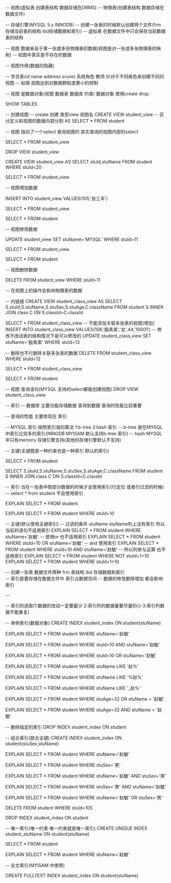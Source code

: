 -- 视图(虚拟表 创建表结构 数据存储在DBMS)
-- 物理表(创建表结构 数据存储在数据文件)

-- 存储引擎(MYSQL 5.x INNODB) 
-- 创建一张表的时候默认创建两个文件(frm 存储当前表的结构 ibd存储数据和索引)
-- 虚拟表 在数据文件中只会保存当前数据表的结构

-- 视图 数据来自于某一张或多张物理表的数据(视图是对一张或多张物理表的映射)
-- 视图中真实是不存在的数据

-- 视图作用(数据的隐藏)

-- 学员表(id name address score) 系统角色   教师  针对于不同角色来创建不同的视图
-- 权限 视图达到对数据颗粒度更小的控制 

-- 视图 是数据对象(视图 数据表 数据库 约束)  数据对象 使用create drop

SHOW TABLES

-- 创建视图
-- create 创建  类型view  视图名
CREATE VIEW student_view
-- 区分定义和视图的数据内容分割
AS
  SELECT * FROM student
  
  
 -- 视图 指向了一个select 查询视图的 其实查询的视图内部的select

SELECT * FROM student_view


DROP VIEW student_view

CREATE VIEW student_view
AS
 SELECT stuId,stuName FROM student WHERE stuId<20
 
 
SELECT * FROM student_view

-- 视图增加数据
 
 INSERT INTO student_view VALUES(105,'张三丰')
 
 SELECT * FROM student_view
 
 SELECT * FROM student
 
 -- 视图修改数据
 
 UPDATE student_view  SET stuName='MYSQL' WHERE stuId=11
 
 SELECT * FROM student_view
 
 SELECT * FROM student
 
 -- 视图删除数据
 
 DELETE FROM student_view WHERE stuId=11
 
 -- 在视图上的操作会影响物理表的数据
 
 -- 内链接
 CREATE VIEW student_class_view
 AS
 SELECT S.stuId,S.stuName,S.stuSex,S.stuAge,C.className FROM student S INNER JOIN class C
  ON S.classId=C.classId 
 
 
 
 SELECT * FROM student_class_view
 -- 不能添加关联多张表的视图(增加)
 INSERT INTO student_class_view VALUES(106,'殷素素','女',44,'10001')
 -- 修改不改动表的结构情况下是可以修改的
 UPDATE student_class_view SET stuName='殷素素' WHERE stuId=13

-- 删除也不行删除关联多张表的数据
 DELETE FROM student_class_view WHERE stuId=12 
 
 SELECT * FROM student_class_view
 
 SELECT * FROM student
 
 -- 视图 查询语句(MYSQL 支持的select都能创建视图)
 DROP VIEW student_class_view




-- 索引 
-- 数据库 主要功能存储数据  查询到数据  查询的性能比较重要

-- 查询的性能 主要体现在 索引 

-- MYSQL 索引 按照索引值的算法  1:b-tree  2:hash 索引
-- b-tree 是在MYSQL中索引比较多的索引(INNODB MYISAM 默认支持b-tree 索引)
-- hash MYSQL中只有memory 存储引擎支持(其他的存储引擎默认不支持)

-- 主键(主键既是一种约束也是一种索引 默认的索引)

SELECT * FROM student

SELECT S.stuId,S.stuName,S.stuSex,S.stuAge,C.className FROM student S INNER JOIN class C
ON S.classId=C.classId

-- 索引 当在一张表中取部分数据的时候才会使用索引(行定位 或者行过滤的时候)
-- select * from student  不会使用索引 
 
 EXPLAIN SELECT * FROM student
 
 EXPLAIN SELECT * FROM student WHERE stuId=10
 
 -- 主键(默认使用主键索引)
 -- 过滤的条件 stuName  stuName列上没有索引  所以当前的语句不适用索引 
 EXPLAIN SELECT * FROM student WHERE stuName='赵敏'
 -- 使用or 也不适用索引
 EXPLAIN SELECT * FROM student WHERE stuId=10 OR stuName='赵敏'
 -- and 使用索引
 EXPLAIN SELECT * FROM student WHERE stuId=10 AND stuName='赵敏'
 -- 所以列参与运算 也不适用索引
 EXPLAIN SELECT * FROM student WHERE NOT stuId+1=10
 EXPLAIN SELECT * FROM student WHERE stuId+1>10

 -- 创建一张表 数据文件两种 frm 表结构  ibd 存储数据和索引  
 -- 索引是要存储在数据文件中 索引占数据空间 
 -- 数据的修改删除增加 都会影响索引
 
 --  
 
 -- 索引的选取(1:数据的改动一定要最少 2:索引列的数据量要尽量的小 3:索引列数据不能重复)
 
 -- 单例索引(数据对象)
 CREATE INDEX student_index ON student(stuName)
 
 EXPLAIN SELECT * FROM student WHERE stuName='赵敏'
 
 EXPLAIN SELECT * FROM student WHERE stuId=10 AND stuName='赵敏'
 
 EXPLAIN SELECT * FROM student WHERE stuId=10 OR stuName='赵敏'
 
 EXPLAIN SELECT * FROM student WHERE stuName LIKE '赵%'
 
 EXPLAIN SELECT * FROM student WHERE stuName LIKE '%赵%'
 
 EXPLAIN SELECT * FROM student WHERE stuName LIKE '_赵%'

 EXPLAIN SELECT * FROM student WHERE stuAge=32 OR stuName = '赵敏'
 
 EXPLAIN SELECT * FROM student WHERE stuAge=32 AND stuName = '赵敏'
 
 -- 删除指定的索引
 DROP INDEX student_index ON student
 
 -- 组合索引(联合主键)
 CREATE INDEX student_index ON student(stuSex,stuName)
 
 EXPLAIN SELECT * FROM student WHERE stuName='赵敏'
 
 EXPLAIN SELECT * FROM student WHERE stuSex='男'
 
  EXPLAIN SELECT * FROM student WHERE stuName='赵敏' AND stuSex='男'
  
  EXPLAIN SELECT * FROM student WHERE stuSex='男' AND stuName='赵敏'
  
  EXPLAIN SELECT * FROM student WHERE stuName='赵敏' OR stuSex='男'

  DELETE FROM student WHERE stuId=105
  
  DROP INDEX student_index ON student
  
  -- 唯一索引(唯一约束 唯一约束就是唯一索引)
  CREATE UNIQUE INDEX student_stuName ON student(stuName) 
  
  
  SELECT * FROM student
  
  EXPLAIN SELECT * FROM student WHERE stuName='赵敏'
  
  -- 全文索引(MYISAM 中使用)
  
  CREATE FULLTEXT INDEX student_index ON student(stuName)
  